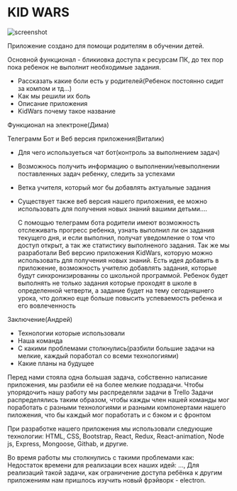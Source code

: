 # KID WARS


![screenshot](readme-assets/screen_1.jpg)


Приложение создано для помощи родителям в обучении детей.

Основной функционал - бликиовка доступа к ресурсам ПК, до тех пор пока ребенок не выполнит необходимые задания.





- Рассказать какие боли есть у родителей(Ребенок постоянно сидит за компом и тд...)
- Как мы решили их боль
- Описание приложения
- KidWars почему такое название

Функционал на электроне(Дима)

Телеграмм Бот и Веб версия приложения(Виталик)

- Для чего используеться чат бот(контроль за выполнением задач)
- Возможнось получить информацию о выполнении/невыполнении поставленных задач ребенку, следить за успехами
- Ветка учителя, который мог бы добавлять актуальные задания
- Существует также веб версия нашего приложения, ее можно использовать для получения новых знаний вашими детьми....

  С помощью телеграмм бота родители имеют возможность отслеживать прогресс ребенка,
  узнать выполнил ли он задания текущего дня, и если выполнил, получат уведомление о том что доступ открыт,
  а так же статистику выполненого задания.
  Так же мы разработали Веб версию приложения KidWars, которую можно использовать для получения новых знаний.
  Есть идея добавить в приложение, возможность учителю добавлять задания, которые будут синхронизированны со школьной программой.
  Ребенок будет выполнять не только задания которые проходят в школе в определенной четверти, а задание будет на тему сегодняшнего урока,
  что должно еще больше повысить успеваемость ребенка и его вовлеченность

Заключение(Андрей)

- Технологии которые использовали
- Наша команда
- С какими проблемами столкнулись(разбили большие задачи на мелкие, каждый поработал со всеми технологиями)
- Какие планы на будущее


Перед нами стояла одна большая задача, собственно написание приложения, мы разбили её на более мелкие подзадачи.
Чтобы упорядочить нашу работу мы распределяли задачи в Trello 
Задачи распределялись таким образом, чтобы кажды член нашей команды мог поработать с разными технологиями и разными компонертами нашего пиложения, что бы каждый мог поработать и с бэком и с фронтом

При разработке нашего приложения мы использовали следующие технологии: HTML, CSS, Bootstrap, React, Redux, React-animation, Node js, Express, Mongoose, Githab, и другие.

Во время работы мы столкнулись с такими проблемами как: 
Недостаток времени для реализации всех наших идей: ..., 
Для реализаций такой задачи, как ограничение доступа ребёнка к другим приложениям нам пришлось изучить новый фрэйворк - electron.

